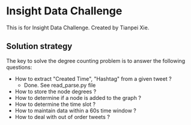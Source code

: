 # Insight Data Challenge
This is for Insight Data Challenge. Created by Tianpei Xie. 

## Solution strategy 
The key to solve the degree counting problem is to answer the following questions:
  * How to extract "Created Time", "Hashtag" from a given tweet ? 
    - Done. See read_parse.py file
  * How to store the node degrees ?
  * How to determine if a node is added to the graph ?
  * How to determine the time slot ?
  * How to maintain data within a 60s time window ? 
  * How to deal with out of order tweets ?
